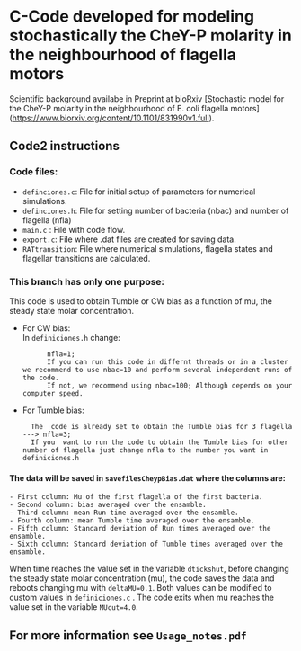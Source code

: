 # C-Code developed for modeling stochastically the CheY-P molarity in the neighbourhood of flagella motors
Scientific background availabe in Preprint at bioRxiv [Stochastic model for the CheY-P molarity in the neighbourhood of E. coli flagella motors] (https://www.biorxiv.org/content/10.1101/831990v1.full).

## Code2 instructions

### Code files:

- `definciones.c`: File for initial setup of parameters for numerical simulations.
- `definciones.h`: File for setting number of bacteria (nbac) and number of flagella (nfla)
- `main.c` : File with code flow.
- `export.c`: File where .dat files are created for saving data.
- `RATtransition`: File where numerical simulations, flagella states and flagellar transitions are calculated.

### This branch has only one purpose:

This code is used to obtain Tumble or CW bias as a function of mu, the steady state molar concentration.

- For CW bias: \
In `definiciones.h` change:
			
			nfla=1;
			If you can run this code in differnt threads or in a cluster we recommend to use nbac=10 and perform several independent runs of the code.
			If not, we recommend using nbac=100; Although depends on your computer speed.


- For Tumble bias: 

		The  code is already set to obtain the Tumble bias for 3 flagella ---> nfla=3;
		If you  want to run the code to obtain the Tumble bias for other number of flagella just change nfla to the number you want in definiciones.h	


#### The data will be saved in `savefilesCheypBias.dat` where the columns are: 
	- First column: Mu of the first flagella of the first bacteria. 
	- Second column: bias averaged over the ensamble. 
	- Third column: mean Run time averaged over the ensamble. 
	- Fourth column: mean Tumble time averaged over the ensamble. 
	- Fifth column: Standard deviation of Run times averaged over the ensamble. 
	- Sixth column: Standard deviation of Tumble times averaged over the ensamble. 

When time reaches the value set in the variable `dtickshut`, before changing the steady state molar concentration (mu), the code saves the data and reboots changing mu with `deltaMU=0.1`. Both values can be modified to custom values in `definiciones.c` .
The code exits when mu reaches the value set in the variable `MUcut=4.0`. 
    

## For more information see `Usage_notes.pdf` 
